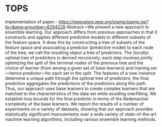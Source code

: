 # TOPS
Implementation of paper:- https://ieeexplore.ieee.org/stamp/stamp.jsp?tp=&amp;arnumber=8294229
Abstract—We present a new approach to ensemble learning. Our
approach differs from previous approaches in that it constructs
and applies different predictive models to different subsets of the
feature space. It does this by constructing a tree of subsets of the
feature space and associating a predictor (predictive model) to each
node of the tree; we call the resulting object a tree of predictors.
The (locally) optimal tree of predictors is derived recursively; each
step involves jointly optimizing the split of the terminal nodes of
the previous tree and the choice of learner (from among a given
set of base learners) and training set—hence predictor—for each
set in the split. The features of a new instance determine a unique
path through the optimal tree of predictors; the final prediction
aggregates the predictions of the predictors along this path. Thus,
our approach uses base learners to create complex learners that
are matched to the characteristics of the data set while avoiding
overfitting. We establish loss bounds for the final predictor in terms
of the Rademacher complexity of the base learners. We report the
results of a number of experiments on a variety of datasets, showing
that our approach provides statistically significant improvements
over a wide variety of state-of-the-art machine learning algorithms,
including various ensemble learning methods.
